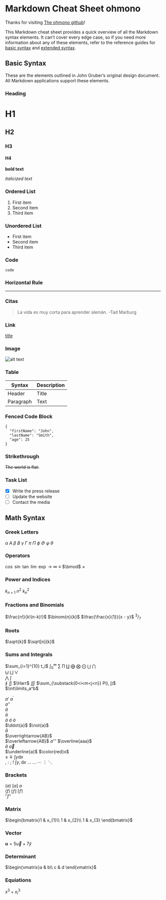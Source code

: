 # Markdown Cheat Sheet ohmono

Thanks for visiting [The ohmono github](https://www.markdownguide.org)!

This Markdown cheat sheet provides a quick overview of all the Markdown syntax elements. It can’t cover every edge case, so if you need more information about any of these elements, refer to the reference guides for [basic syntax](https://www.markdownguide.org/basic-syntax) and [extended syntax](https://www.markdownguide.org/extended-syntax).

## Basic Syntax

These are the elements outlined in John Gruber’s original design document. All Markdown applications support these elements.

### Heading

# H1
## H2
### H3
#### H4

**bold text**

*italicized text*

### Ordered List

1. First item
2. Second item
3. Third item

### Unordered List

- First item
- Second item
- Third item

### Code

`code`

### Horizontal Rule

---

### Citas

> La vida es muy corta para aprender alemán. -Tad Marburg

### Link

[title](https://www.example.com)

### Image

![alt text](image.jpg)

### Table

| Syntax    | Description |
| --------- | ----------- |
| Header    | Title       |
| Paragraph | Text        |

### Fenced Code Block

```
{
  "firstName": "John",
  "lastName": "Smith",
  "age": 25
}
```

### Strikethrough

~~The world is flat.~~

### Task List

- [x] Write the press release
- [ ] Update the website
- [ ] Contact the media

## Math Syntax

### Greek Letters
$\alpha$
$A$
$\beta$
$B$
$\gamma$
$\Gamma$
$\pi$
$\Pi$
$\phi$
$\Phi$
$\varphi$
$\theta$

### Operators
$\cos$
$\sin$
$\tan$
$\lim$
$\exp$
$\to$
$\infty$
$\equiv$
$\bmod$
$\times$

### Power and Indices
$k_{n+1}$
$n^2$
$k_n^2$

### Fractions and Binomials
$\frac{n!}{k!(n-k)!}$
$\binom{n}{k}$
$\frac{\frac{x}{1}}{x - y}$	
$^3/_7$	

### Roots
$\sqrt{k}$
$\sqrt[n]{k}$

### Sums and Integrals
$\sum_{i=1}^{10} t_i$
$\int_0^\infty$
$\sum$
$\prod$
$\coprod$
$\bigoplus$
$\bigotimes$
$\bigodot$
$\bigcup$
$\bigcap$	
$\biguplus$	
$\bigsqcup$	
$\bigvee$	
$\bigwedge$	
$\int$	
$\oint$	
$\iint$	
$\Harr$
$\iiint$
$\sum_{\substack{0<i<m<j<n}} P(i, j)$	
$\int\limits_a^b$


$a’$ $a^{\prime}$	
$a’’$	
$\hat{a}$	
$\bar{a}$	
$\grave{a}$	
$\acute{a}$	
$\dot{a}$	
$\ddot{a}$
$\not{a}$	
$\mathring{a}$	
$\overrightarrow{AB}$	
$\overleftarrow{AB}$
$a’’’$
$\overline{aaa}$	
$\check{a}$	
$\vec{a}$	
$\underline{a}$
$\color{red}x$	
$\pm$
$\mp$
$\int y \mathrm{d}x$	
$,$	
$:$	
$;$	
$!$	
$\int y, \mathrm{d}x$
$\dots$	
$\ldots$
$\cdots$
$\vdots$
$\ddots$

### Brackets 
$(a)$
$[a]$
${a}$	
$\langle f \rangle$	
$\lfloor f \rfloor$	
$\lceil f \rceil$	
$\ulcorner f \urcorner$	

### Matrix
$\begin{bmatrix}1 & x_{1}\\
1 & x_{2}\\
1 & x_{3}
\end{bmatrix}$

### Vector
$\mathbf{u} = 5\vec u+7\hat y$

### Determinant
$\begin{vmatrix}a & b\\
c & d
\end{vmatrix}$

### Equiations

$x^{3}+x_{i}^{3}$